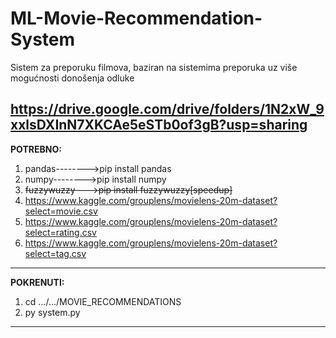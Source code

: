 # ML-Movie-Recommendation-System
Sistem za preporuku filmova, baziran na sistemima preporuka uz više mogućnosti donošenja odluke

https://drive.google.com/drive/folders/1N2xW_9xxlsDXInN7XKCAe5eSTb0of3gB?usp=sharing
------------------------------------------------------------------------------------------------
**POTREBNO:**
1.  pandas-------->pip install pandas
2.   numpy-------->pip install numpy
3. ~~fuzzywuzzy--->pip install fuzzywuzzy[speedup]~~
4. https://www.kaggle.com/grouplens/movielens-20m-dataset?select=movie.csv 
5. https://www.kaggle.com/grouplens/movielens-20m-dataset?select=rating.csv
6. https://www.kaggle.com/grouplens/movielens-20m-dataset?select=tag.csv
------------------------------------------------------------------------------------------------
**POKRENUTI:**
1.  cd .../.../MOVIE_RECOMMENDATIONS
2.  py system.py
------------------------------------------------------------------------------------------------
